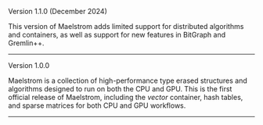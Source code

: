 Version 1.1.0 (December 2024)

This version of Maelstrom adds limited support for distributed algorithms
and containers, as well as support for new features in BitGraph and Gremlin++.

---------------------------------------------------------------

Version 1.0.0

Maelstrom is a collection of high-performance type erased structures and algorithms
designed to run on both the CPU and GPU.  This is the first official release
of Maelstrom, including the _vector_ container, hash tables, and sparse matrices
for both CPU and GPU workflows.

---------------------------------------------------------------
